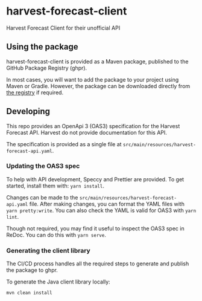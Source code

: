 # harvest-forecast-client
Harvest Forecast Client for their unofficial API

## Using the package
harvest-forecast-client is provided as a Maven package, published to the GitHub Package Registry (ghpr). 

In most cases, you will want to add the package to your project using Maven or Gradle. However, the package can be
downloaded directly from [the registry](https://github.com/orgs/3AP-AG/packages?repo_name=harvest-forecast-client) if
required.

## Developing
This repo provides an OpenApi 3 (OAS3) specification for the Harvest Forecast API. Harvest do not provide documentation
for this API. 

The specification is provided as a single file at `src/main/resources/harvest-forecast-api.yaml`. 

### Updating the OAS3 spec
To help with API development, Speccy and Prettier are provided. To get started, install them with: `yarn install`.

Changes can be made to the `src/main/resources/harvest-forecast-api.yaml` file. After making changes, you can format the
YAML files with `yarn pretty:write`. You can also check the YAML is valid for OAS3 with `yarn lint`.

Though not required, you may find it useful to inspect the OAS3 spec in ReDoc. You can do this with `yarn serve`.

### Generating the client library
The CI/CD process handles all the required steps to generate and publish the package to ghpr.

To generate the Java client library locally:
```shell script
mvn clean install
```
